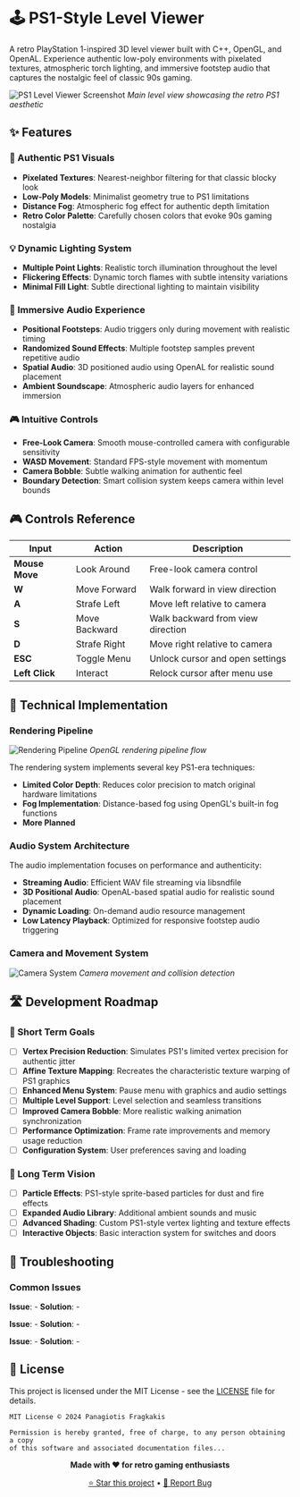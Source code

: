 # 🕹️ PS1-Style Level Viewer

A retro PlayStation 1-inspired 3D level viewer built with C++, OpenGL, and OpenAL. Experience authentic low-poly environments with pixelated textures, atmospheric torch lighting, and immersive footstep audio that captures the nostalgic feel of classic 90s gaming.

![PS1 Level Viewer Screenshot](docs/images/screenshot-main.png)
*Main level view showcasing the retro PS1 aesthetic*

## ✨ Features

### 🎨 Authentic PS1 Visuals
- **Pixelated Textures**: Nearest-neighbor filtering for that classic blocky look
- **Low-Poly Models**: Minimalist geometry true to PS1 limitations
- **Distance Fog**: Atmospheric fog effect for authentic depth limitation
- **Retro Color Palette**: Carefully chosen colors that evoke 90s gaming nostalgia

### 💡 Dynamic Lighting System
- **Multiple Point Lights**: Realistic torch illumination throughout the level
- **Flickering Effects**: Dynamic torch flames with subtle intensity variations
- **Minimal Fill Light**: Subtle directional lighting to maintain visibility

### 🎵 Immersive Audio Experience
- **Positional Footsteps**: Audio triggers only during movement with realistic timing
- **Randomized Sound Effects**: Multiple footstep samples prevent repetitive audio
- **Spatial Audio**: 3D positioned audio using OpenAL for realistic sound placement
- **Ambient Soundscape**: Atmospheric audio layers for enhanced immersion

### 🎮 Intuitive Controls
- **Free-Look Camera**: Smooth mouse-controlled camera with configurable sensitivity
- **WASD Movement**: Standard FPS-style movement with momentum
- **Camera Bobble**: Subtle walking animation for authentic feel
- **Boundary Detection**: Smart collision system keeps camera within level bounds

## 🎮 Controls Reference

| Input | Action | Description |
|-------|--------|-------------|
| **Mouse Move** | Look Around | Free-look camera control |
| **W** | Move Forward | Walk forward in view direction |
| **A** | Strafe Left | Move left relative to camera |
| **S** | Move Backward | Walk backward from view direction |
| **D** | Strafe Right | Move right relative to camera |
| **ESC** | Toggle Menu | Unlock cursor and open settings |
| **Left Click** | Interact | Relock cursor after menu use |

## 🔬 Technical Implementation

### Rendering Pipeline

![Rendering Pipeline](docs/images/rendering-pipeline.png)
*OpenGL rendering pipeline flow*

The rendering system implements several key PS1-era techniques:

- **Limited Color Depth**: Reduces color precision to match original hardware limitations
- **Fog Implementation**: Distance-based fog using OpenGL's built-in fog functions
- **More Planned**

### Audio System Architecture

The audio implementation focuses on performance and authenticity:

- **Streaming Audio**: Efficient WAV file streaming via libsndfile
- **3D Positional Audio**: OpenAL-based spatial audio for realistic sound placement
- **Dynamic Loading**: On-demand audio resource management
- **Low Latency Playback**: Optimized for responsive footstep audio triggering

### Camera and Movement System

![Camera System](docs/images/camera-system.png)
*Camera movement and collision detection*

## 🛣️ Development Roadmap

### 🎯 Short Term Goals
- [ ] **Vertex Precision Reduction**: Simulates PS1's limited vertex precision for authentic jitter
- [ ] **Affine Texture Mapping**: Recreates the characteristic texture warping of PS1 graphics
- [ ] **Enhanced Menu System**: Pause menu with graphics and audio settings
- [ ] **Multiple Level Support**: Level selection and seamless transitions
- [ ] **Improved Camera Bobble**: More realistic walking animation synchronization
- [ ] **Performance Optimization**: Frame rate improvements and memory usage reduction
- [ ] **Configuration System**: User preferences saving and loading

### 🚀 Long Term Vision
- [ ] **Particle Effects**: PS1-style sprite-based particles for dust and fire effects
- [ ] **Expanded Audio Library**: Additional ambient sounds and music
- [ ] **Advanced Shading**: Custom PS1-style vertex lighting and texture effects
- [ ] **Interactive Objects**: Basic interaction system for switches and doors

## 🔧 Troubleshooting

### Common Issues

**Issue**: -
**Solution**: -

**Issue**: -
**Solution**: -

**Issue**: -
**Solution**: -

## 📄 License

This project is licensed under the MIT License - see the [LICENSE](LICENSE) file for details.

```
MIT License © 2024 Panagiotis Fragkakis

Permission is hereby granted, free of charge, to any person obtaining a copy
of this software and associated documentation files...
```
<div align="center">
 
**Made with ❤️ for retro gaming enthusiasts**

[⭐ Star this project](https://github.com/FrogJones/ArenaGame) • [🐛 Report Bug](https://github.com/yourusername/ps1-level-viewer/issues)

</div>
